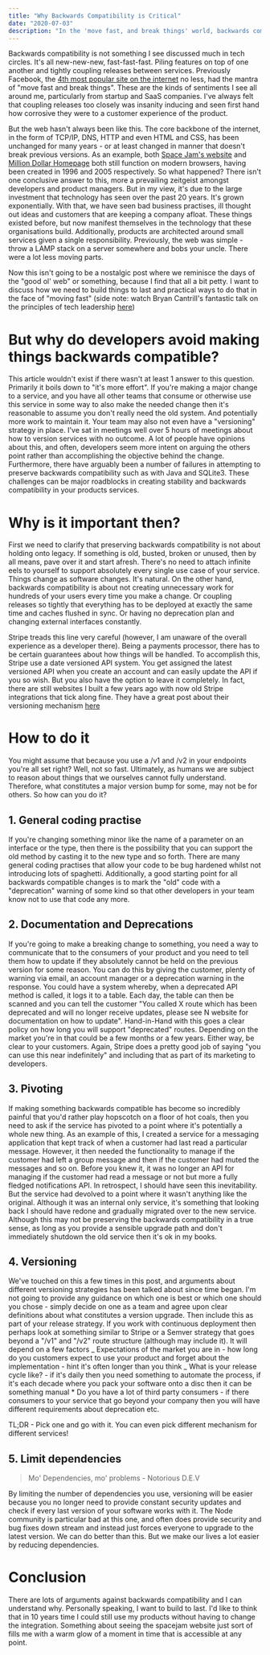 ```yaml
---
title: "Why Backwards Compatibility is Critical"
date: "2020-07-03"
description: "In the 'move fast, and break things' world, backwards compatibility has been cast into the realms of insignificance, but here is why it's so important even now"
---
```


Backwards compatibility is not something I see discussed much in tech circles. It's all new-new-new, fast-fast-fast. Piling features on top of one another and tightly coupling releases between services. Previously Facebook, the [4th most popular site on the internet](https://www.alexa.com/topsites) no less, had the mantra of "move fast and break things".
These are the kinds of sentiments I see all around me, particularly from startup and SaaS companies. I've always felt that coupling releases too closely was insanity inducing and seen first hand how corrosive they were to a customer experience of the product.

But the web hasn't always been like this. The core backbone of the internet, in the form of TCP/IP, DNS, HTTP and even HTML and CSS, has been unchanged for many years - or at least changed in manner that doesn't break previous versions. As an example, both [Space Jam's website](http://spacejam.com) and [Million Dollar Homepage](http://www.milliondollarhomepage.com/) both still function on modern browsers, having been created in 1996 and 2005 respectively.
So what happened? There isn't one conclusive answer to this, more a prevailing zeitgeist amongst developers and product managers. But in my view, it's due to the large investment that technology has seen over the past 20 years. It's grown exponentially.
With that, we have seen bad business practises, ill thought out ideas and customers that are keeping a company afloat. These things existed before, but now manifest themselves in the technology that these organisations build.
Additionally, products are architected around small services given a single responsibility. Previously, the web was simple - throw a LAMP stack on a server somewhere and bobs your uncle. There were a lot less moving parts.

Now this isn't going to be a nostalgic post where we reminisce the days of the "good ol' web" or something, because I find that all a bit petty. I want to discuss how we need to build things to last and practical ways to do that in the face of "moving fast" (side note: watch Bryan Cantrill's fantastic talk on the principles of tech leadership [here](https://www.youtube.com/watch?v=9QMGAtxUlAc))

# But why do developers avoid making things backwards compatible?

This article wouldn't exist if there wasn't at least 1 answer to this question.
Primarily it boils down to "it's more effort". If you're making a major change to a service, and you have all other teams that consume or otherwise use this service in some way to also make the needed change then it's reasonable to assume you don't really need the old system. And potentially more work to maintain it.
Your team may also not even have a "versioning" strategy in place. I've sat in meetings well over 5 hours of meetings about how to version services with no outcome. A lot of people have opinions about this, and often, developers seem more intent on arguing the others point rather than accomplishing the objective behind the change.
Furthermore, there have arguably been a number of failures in attempting to preserve backwards compatibility such as with Java and SQLite3.
These challenges can be major roadblocks in creating stability and backwards compatibility in your products services.

# Why is it important then?

First we need to clarify that preserving backwards compatibility is not about holding onto legacy. If something is old, busted, broken or unused, then by all means, pave over it and start afresh. There's no need to attach infinite eels to yourself to support absolutely every single use case of your service. Things change as software changes. It's natural.
On the other hand, backwards compatibility is about not creating unnecessary work for hundreds of your users every time you make a change. Or coupling releases so tightly that everything has to be deployed at exactly the same time and caches flushed in sync. Or having no deprecation plan and changing external interfaces constantly.

Stripe treads this line very careful (however, I am unaware of the overall experience as a developer there). Being a payments processor, there has to be certain guarantees about how things will be handled.
To accomplish this, Stripe use a date versioned API system. You get assigned the latest versioned API when you create an account and can easily update the API if you so wish. But you also have the option to leave it completely. In fact, there are still websites I built a few years ago with now old Stripe integrations that tick along fine. They have a great post about their versioning mechanism [here](https://stripe.com/blog/api-versioning)

# How to do it

You might assume that because you use a /v1 and /v2 in your endpoints you're all set right? Well, not so fast. Ultimately, as humans we are subject to reason about things that we ourselves cannot fully understand. Therefore, what constitutes a major version bump for some, may not be for others.
So how can you do it?

## 1. General coding practise

If you're changing something minor like the name of a parameter on an interface or the type, then there is the possibility that you can support the old method by casting it to the new type and so forth. There are many general coding practises that allow your code to be bug hardened whilst not introducing lots of spaghetti.
Additionally, a good starting point for all backwards compatible changes is to mark the "old" code with a "deprecation" warning of some kind so that other developers in your team know not to use that code any more.

## 2. Documentation and Deprecations

If you're going to make a breaking change to something, you need a way to communicate that to the consumers of your product and you need to tell them how to update if they absolutely cannot be held on the previous version for some reason.
You can do this by giving the customer, plenty of warning via email, an account manager or a deprecation warning in the response. You could have a system whereby, when a deprecated API method is called, it logs it to a table. Each day, the table can then be scanned and you can tell the customer "You called X route which has been deprecated and will no longer receive updates, please see N website for documentation on how to update".
Hand-in-Hand with this goes a clear policy on how long you will support "deprecated" routes. Depending on the market you're in that could be a few months or a few years. Either way, be clear to your customers. Again, Stripe does a pretty good job of saying "you can use this near indefinitely" and including that as part of its marketing to developers.

## 3. Pivoting

If making something backwards compatible has become so incredibly painful that you'd rather play hopscotch on a floor of hot coals, then you need to ask if the service has pivoted to a point where it's potentially a whole new thing.
As an example of this, I created a service for a messaging application that kept track of when a customer had last read a particular message. However, it then needed the functionality to manage if the customer had left a group message and then if the customer had muted the messages and so on. Before you knew it, it was no longer an API for managing if the customer had read a message or not but more a fully fledged notifications API.
In retrospect, I should have seen this inevitability. But the service had devolved to a point where it wasn't anything like the original. Although it was an internal only service, it's something that looking back I should have redone and gradually migrated over to the new service.
Although this may not be preserving the backwards compatibility in a true sense, as long as you provide a sensible upgrade path and don't immediately shutdown the old service then it's ok in my books.

## 4. Versioning

We've touched on this a few times in this post, and arguments about different versioning strategies has been talked about since time began.
I'm not going to provide any guidance on which one is best or which one should you chose - simply decide on one as a team and agree upon clear definitions about what constitutes a version upgrade. Then include this as part of your release strategy.
If you work with continuous deployment then perhaps look at something similar to Stripe or a Semver strategy that goes beyond a "/v1" and "/v2" route structure (although may include it).
It will depend on a few factors
_ Expectations of the market you are in - how long do you customers expect to use your product and forget about the implementation - hint it's often longer than you think
_ What is your release cycle like? - if it's daily then you need something to automate the process, if it's each decade where you pack your software onto a disc then it can be something manual \* Do you have a lot of third party consumers - if there consumers to your service that go beyond your company then you will have different requirements about deprecation etc.

TL;DR - Pick one and go with it. You can even pick different mechanism for different services!

## 5. Limit dependencies

> Mo' Dependencies, mo' problems - Notorious D.E.V

By limiting the number of dependencies you use, versioning will be easier because you no longer need to provide constant security updates and check if every last version of your software works with it.
The Node community is particular bad at this one, and often does provide security and bug fixes down stream and instead just forces everyone to upgrade to the latest version. We can do better than this. But we make our lives a lot easier by reducing dependencies.

# Conclusion

There are lots of arguments against backwards compatibility and I can understand why. Personally speaking, I want to build to last. I'd like to think that in 10 years time I could still use my products without having to change the integration.
Something about seeing the spacejam website just sort of fills me with a warm glow of a moment in time that is accessible at any point.
